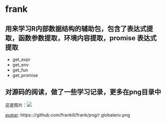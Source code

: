 # frank
## 用来学习R内部数据结构的辅助包，包含了表达式提取，函数参数提取，环境内容提取，promise 表达式提取

+ get_expr
+ get_env
+ get_fun
+ get_promise

## 对源码的阅读，做了一些学习记录，更多在png目录中

这是图片：![][avatar]

[avatar]: https://connorlin.github.io/images/avatar.jpg
 
[avatar]: https:://github.com/frankill/frank/png/r globalenv.png
